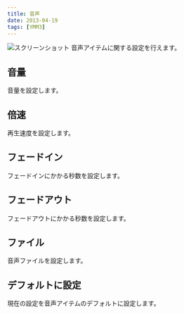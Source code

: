 ```yaml
---
title: 音声
date: 2013-04-19
tags: [YMM3]
---
```

![スクリーンショット](h2013419141518496-1.jpg)
音声アイテムに関する設定を行えます。

## 音量
音量を設定します。

## 倍速
再生速度を設定します。

## フェードイン
フェードインにかかる秒数を設定します。

## フェードアウト
フェードアウトにかかる秒数を設定します。

## ファイル
音声ファイルを設定します。

## デフォルトに設定
現在の設定を音声アイテムのデフォルトに設定します。